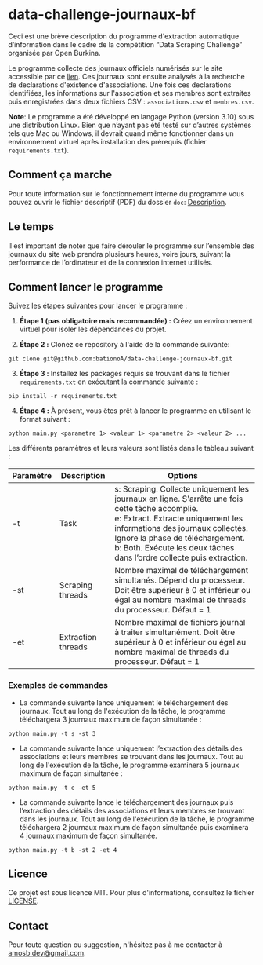# data-challenge-journaux-bf

Ceci est une brève description du programme d'extraction automatique d’information dans le cadre de la compétition “Data Scraping Challenge” organisée par Open Burkina.

Le programme collecte des journaux officiels numérisés sur le site accessible par ce [lien](https://www.loc.gov/search/?fa=partof:burkina+faso+legal+gazettes). 
Ces journaux sont ensuite analysés à la recherche de declarations d'existence d'associations. Une fois ces declarations 
identifiées, les informations sur l'association et ses membres sont extraites puis enregistrées dans deux fichiers CSV : 
`associations.csv` et `membres.csv`.

**Note**: Le programme a été développé en langage Python (version 3.10) sous une distribution Linux. Bien que n’ayant pas été testé sur d’autres systèmes tels que Mac ou Windows, il devrait quand même fonctionner dans un environnement virtuel après installation des prérequis (fichier `requirements.txt`).

## Comment ça marche
Pour toute information sur le fonctionnement interne du programme vous pouvez ouvrir le fichier descriptif (PDF) du 
dossier `doc`: [Description](https://github.com/bationoA/data-challenge-journaux-bf/blob/main/doc/Description%20-%20DATA%20SCRAPING%20CHALLENGE.pdf).

## Le temps

Il est important de noter que faire dérouler le programme sur l’ensemble des journaux du site web prendra plusieurs heures, voire jours, suivant la performance de l’ordinateur et de la connexion internet utilisés.

## Comment lancer le programme
Suivez les étapes suivantes pour lancer le programme :

1. **Étape 1 (pas obligatoire mais recommandée) :** Créez un environnement virtuel pour isoler les dépendances du projet.
   
2. **Étape 2 :** Clonez ce repository à l'aide de la commande suivante:
```commandline
git clone git@github.com:bationoA/data-challenge-journaux-bf.git
```
3. **Étape 3 :** Installez les packages requis se trouvant dans le fichier `requirements.txt` en exécutant la commande suivante :
```commandline
pip install -r requirements.txt
```
4. **Étape 4 :** À présent, vous êtes prêt à lancer le programme en utilisant le format suivant :
```commandline
python main.py <parametre 1> <valeur 1> <parametre 2> <valeur 2> ...
```

Les différents paramètres et leurs valeurs sont listés dans le tableau suivant :

| Paramètre | Description                                            | Options                                             |
|-----------|--------------------------------------------------------|-----------------------------------------------------|
| -t        | Task                                                   | s: Scraping. Collecte uniquement les journaux en ligne. S'arrête une fois cette tâche accomplie. <br> e: Extract. Extracte uniquement les informations des journaux collectés. Ignore la phase de téléchargement. <br> b: Both. Exécute les deux tâches dans l’ordre collecte puis extraction. |
| -st       | Scraping threads                                       | Nombre maximal de téléchargement simultanés. Dépend du processeur. Doit être supérieur à 0 et inférieur ou égal au nombre maximal de threads du processeur. Défaut = 1 |
| -et       | Extraction threads                                     | Nombre maximal de fichiers journal à traiter simultanément. Doit être supérieur à 0 et inférieur ou égal au nombre maximal de threads du processeur. Défaut = 1 |

### Exemples de commandes

- La commande suivante lance uniquement le téléchargement des journaux. Tout au long de l'exécution de la tâche, le programme téléchargera 3 journaux maximum de façon simultanée :
```commandline
python main.py -t s -st 3
```
- La commande suivante lance uniquement l’extraction des détails des associations et leurs membres se trouvant dans les journaux. Tout au long de l'exécution de la tâche, le programme examinera 5 journaux maximum de façon simultanée :
```commandline
python main.py -t e -et 5
```
- La commande suivante lance le téléchargement des journaux puis l’extraction des détails des associations et leurs membres se trouvant dans les journaux. Tout au long de l'exécution de la tâche, le programme téléchargera 2 journaux maximum de façon simultanée puis examinera 4 journaux maximum de façon simultanée.
```commandline
python main.py -t b -st 2 -et 4
```
## Licence

Ce projet est sous licence MIT. Pour plus d'informations, consultez le fichier [LICENSE](LICENSE).

## Contact

Pour toute question ou suggestion, n'hésitez pas à me contacter à [amosb.dev@gmail.com](mailto:amosb.dev@gmail.com).

